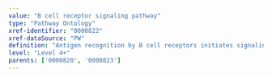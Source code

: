 ```yaml
---
value: "B cell receptor signaling pathway"
type: "Pathway Ontology"
xref-identifier: "0000822"
xref-dataSource: "PW"
definition: "Antigen recognition by B cell receptors initiates signaling cascades that activate the expression of genes whose products are important for B cell functional responses."
level: "Level 4+"
parents: ['0000820', '0000823']
---
```

